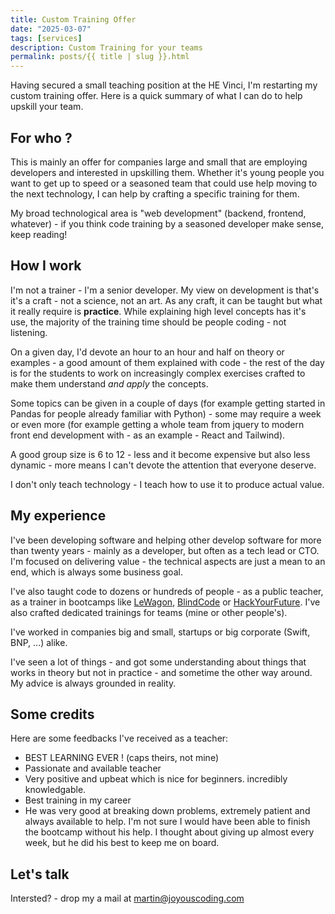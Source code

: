 ```yaml
---
title: Custom Training Offer 
date: "2025-03-07"
tags: [services]
description: Custom Training for your teams
permalink: posts/{{ title | slug }}.html
---
```


Having secured a small teaching position at the HE Vinci, I'm restarting my custom training offer. Here is a quick summary of what I can do to help upskill your team.

## For who ?

This is mainly an offer for companies large and small that are employing developers and interested in upskilling them. Whether it's young people you want to get up to speed or a seasoned team that could use help moving to the next technology, I can help by crafting a specific training for them.

My broad technological area is "web development" (backend, frontend, whatever) - if you think code training by a seasoned developer make sense, keep reading!

## How I work

I'm not a trainer - I'm a senior developer. My view on development is that's it's a craft - not a science, not an art. As any craft, it can be taught but what it really require is **practice**. While explaining high level concepts has it's use, the majority of the training time should be people coding - not listening. 

On a given day, I'd devote an hour to an hour and half on theory or examples - a good amount of them explained with code - the rest of the day is for the students to work on increasingly complex exercises crafted to make them understand *and apply* the concepts.

Some topics can be given in a couple of days (for example getting started in Pandas for people already familiar with Python) - some may require a week or even more (for example getting a whole team from jquery to modern front end development with - as an example - React and Tailwind).

A good group size is 6 to 12 - less and it become expensive but also less dynamic - more means I can't devote the attention that everyone deserve.

I don't only teach technology - I teach how to use it to produce actual value.

## My experience

I've been developing software and helping other develop software for more than twenty years - mainly as a developer, but often as a tech lead or CTO. I'm focused on delivering value - the technical aspects are just a mean to an end, which is always some business goal.

I've also taught code to dozens or hundreds of people - as a public teacher, as a trainer in bootcamps like [LeWagon](lewagon.com), [BlindCode](https://www.facebook.com/Eqla.asbl/posts/blindcodenotre-formation-en-codage-informatique-est-d%C3%A9sormais-compl%C3%A8te-vous-avez/2001946336617242/) or [HackYourFuture](https://www.hackyourfuture.be/). I've also crafted dedicated trainings for teams (mine or other people's).

I've worked in companies big and small, startups or big corporate (Swift, BNP, ...) alike. 

I've seen a lot of things - and got some understanding about things that works in theory but not in practice - and sometime the other way around. My advice is always grounded in reality.

## Some credits

Here are some feedbacks I've received as a teacher:

- BEST LEARNING EVER ! (caps theirs, not mine)
- Passionate and available teacher
- Very positive and upbeat which is nice for beginners. incredibly knowledgable. 
- Best training in my career
- He was very good at breaking down problems, extremely patient and always available to help. I'm not sure I would have been able to finish the bootcamp without his help. I thought about giving up almost every week, but he did his best to keep me on board. 

## Let's talk

Intersted? - drop my a mail at martin@joyouscoding.com